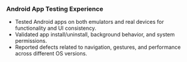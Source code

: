 ### Android App Testing Experience

- Tested Android apps on both emulators and real devices for functionality and UI consistency.
- Validated app install/uninstall, background behavior, and system permissions.
- Reported defects related to navigation, gestures, and performance across different OS versions.
